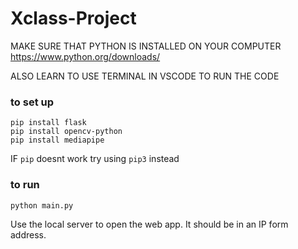 # Xclass-Project
MAKE SURE THAT PYTHON IS INSTALLED ON YOUR COMPUTER
https://www.python.org/downloads/

ALSO LEARN TO USE TERMINAL IN VSCODE TO RUN THE CODE

### to set up
```
pip install flask
pip install opencv-python
pip install mediapipe
```
IF ```pip``` doesnt work try using ```pip3``` instead

### to run
```
python main.py
```
Use the local server to open the web app. It should be in an IP form address.
